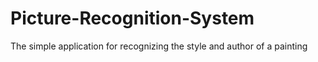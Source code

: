 # Picture-Recognition-System
The simple application for recognizing the style and author of a painting
